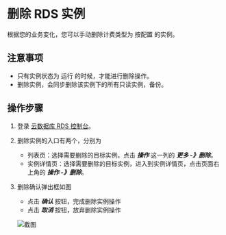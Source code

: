 # 删除 RDS 实例
根据您的业务变化，您可以手动删除计费类型为 按配置 的实例。

## 注意事项
* 只有实例状态为 运行 的时候，才能进行删除操作。
* 删除实例，会同步删除该实例下的所有只读实例，备份。

## 操作步骤
1. 登录 [云数据库 RDS 控制台](https://rds-console.jdcloud.com/database)。
2. 删除实例的入口有两个，分别为
    * 列表页：选择需要删除的目标实例，点击 ***操作*** 这一列的 ***更多 -》删除***。
    * 实例详情页：选择需要删除的目标实例，进入到实例详情页，点击页面右上角的 ***操作 -》删除***。
3. 删除确认弹出框如图
    * 点击 ***确认*** 按钮，完成删除实例操作
    * 点击 ***取消*** 按钮，放弃删除实例操作
    
    ![截图](https://img1.jcloudcs.com/cms/7075a6a6-3752-4827-b492-8bb9623940e720180315164324.png)
